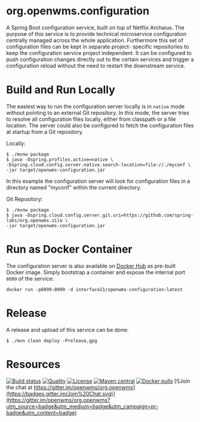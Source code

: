 # org.openwms.configuration
A Spring Boot configuration service, built on top of Netflix Archaius. The purpose of this service is to provide technical microservice
configuration centrally managed across the whole application. Furthermore this set of configuration files can be kept in separate project-
specific repositories to keep the configuration service project independent. It can be configured to push configuration changes directly
out to the certain services and trigger a configuration reload without the need to restart the downstream service.

# Build and Run Locally
The easiest way to run the configuration server locally is in `native` mode without pointing to an external Git repository. In this mode,
the server tries to resolve all configuration files locally, either from classpath or a file location. The server could also be configured
to fetch the configuration files at startup from a Git repository.

Locally:
```
$ ./mvnw package
$ java -Dspring.profiles.active=native \ 
-Dspring.cloud.config.server.native.search-location=file://./myconf \
-jar target/openwms-configuration.jar
```

In this example the configuration server will look for configuration files in a directory named "myconf" within the current directory.

Git Repository:
```
$ ./mvnw package
$ java -Dspring.cloud.config.server.git.uri=https://github.com/spring-labs/org.openwms.zile \
-jar target/openwms-configuration.jar
```

# Run as Docker Container
The configuration server is also available on [Docker Hub](https://hub.docker.com/r/interface21/openwms-configuration) as pre-built Docker
image. Simply bootstrap a container and expose the internal port `8099` of the service:

```
docker run -p8099:8099 -d interface21/openwms-configuration:latest
```

# Release
A release and upload of this service can be done:
```
$ ./mvn clean deploy -Prelease,gpg
```

# Resources

[![Build status](https://github.com/spring-labs/org.openwms.configuration/actions/workflows/master-build.yml/badge.svg)](https://github.com/spring-labs/org.openwms.configuration/actions/workflows/master-build.yml)
[![Quality](https://sonarcloud.io/api/project_badges/measure?project=org.openwms:org.openwms.configuration&metric=alert_status)](https://sonarcloud.io/dashboard?id=org.openwms:org.openwms.configuration)
[![License](https://img.shields.io/badge/License-Apache%202.0-blue.svg)](LICENSE)
[![Maven central](https://img.shields.io/maven-central/v/org.openwms/org.openwms.configuration)](https://search.maven.org/search?q=a:org.openwms.configuration)
[![Docker pulls](https://img.shields.io/docker/pulls/interface21/org.openwms.configuration)](https://hub.docker.com/r/interface21/org.openwms.configuration)
[![Join the chat at https://gitter.im/openwms/org.openwms](https://badges.gitter.im/Join%20Chat.svg)](https://gitter.im/openwms/org.openwms?utm_source=badge&utm_medium=badge&utm_campaign=pr-badge&utm_content=badge)

